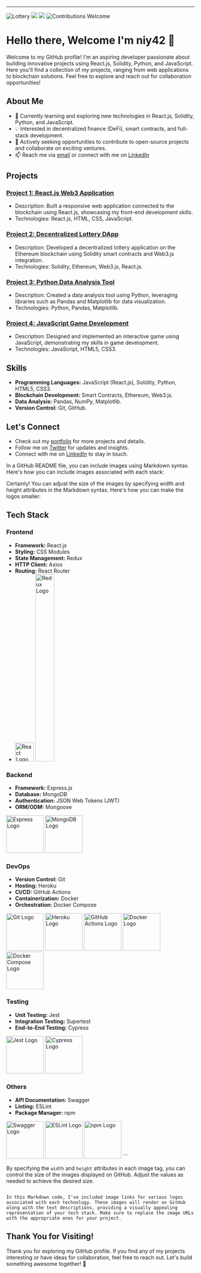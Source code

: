 ---
![Lottery](https://img.shields.io/badge/Language-Solidity-brightgreen)
![](https://img.shields.io/badge/Language-Python-red)
![](https://img.shields.io/badge/Language-Javascript-yellow)
![Contributions Welcome](https://img.shields.io/badge/Contributions-Welcome-orange)
# Hello there, Welcome I'm niy42 👋

Welcome to my GitHub profile! I'm an aspiring developer passionate about building innovative projects using React.js, Solidity, Python, and JavaScript. Here you'll find a collection of my projects, ranging from web applications to blockchain solutions. Feel free to explore and reach out for collaboration opportunities!

## About Me

- 🌱 Currently learning and exploring new technologies in React.js, Solidity, Python, and JavaScript.
- 💡 Interested in decentralized finance (DeFi), smart contracts, and full-stack development.
- 🚀 Actively seeking opportunities to contribute to open-source projects and collaborate on exciting ventures.
- 📫 Reach me via [email](mailto:obanlaniyi42@gmail.com) or connect with me on [LinkedIn](https://www.linkedin.com/in/adeniyi-obanla-3a137914b/)

## Projects

### [Project 1: React.js Web3 Application](https://github.com/niy42/Web3.0)
- Description: Built a responsive web application connected to the blockchain using React.js, showcasing my front-end development skills.
- Technologies: React.js, HTML, CSS, JavaScript.

### [Project 2: Decentralized Lottery DApp](link-to-project-repo)
- Description: Developed a decentralized lottery application on the Ethereum blockchain using Solidity smart contracts and Web3.js integration.
- Technologies: Solidity, Ethereum, Web3.js, React.js.

### [Project 3: Python Data Analysis Tool](link-to-project-repo)
- Description: Created a data analysis tool using Python, leveraging libraries such as Pandas and Matplotlib for data visualization.
- Technologies: Python, Pandas, Matplotlib.

### [Project 4: JavaScript Game Development](link-to-project-repo)
- Description: Designed and implemented an interactive game using JavaScript, demonstrating my skills in game development.
- Technologies: JavaScript, HTML5, CSS3.

## Skills

- **Programming Languages:** JavaScript (React.js), Solidity, Python, HTML5, CSS3.
- **Blockchain Development:** Smart Contracts, Ethereum, Web3.js.
- **Data Analysis:** Pandas, NumPy, Matplotlib.
- **Version Control:** Git, GitHub.

## Let's Connect

- Check out my [portfolio](link-to-portfolio) for more projects and details.
- Follow me on [Twitter](https://twitter.com/@yung_0x7) for updates and insights.
- Connect with me on [LinkedIn](https://www.linkedin.com/in/adeniyi-obanla-3a137914b/) to stay in touch.

 In a GitHub README file, you can include images using Markdown syntax. Here's how you can include images associated with each stack:

Certainly! You can adjust the size of the images by specifying width and height attributes in the Markdown syntax. Here's how you can make the logos smaller:

## Tech Stack

### Frontend
- **Framework:** React.js 
- **Styling:** CSS Modules
- **State Management:** Redux 
- **HTTP Client:** Axios
- **Routing:** React Router
- <img src="https://upload.wikimedia.org/wikipedia/commons/a/a7/React-icon.svg" alt="React Logo" width="50" height="50"> <img src="https://redux.js.org/img/redux.svg" alt="Redux Logo" width="50" height="500">




### Backend
- **Framework:** Express.js
- **Database:** MongoDB
- **Authentication:** JSON Web Tokens (JWT)
- **ORM/ODM:** Mongoose

<img src="https://upload.wikimedia.org/wikipedia/commons/6/64/Expressjs.png" alt="Express Logo" width="100" height="100">
<img src="https://webassets.mongodb.com/_com_assets/cms/mongodb_logo1-76twgcu2dm.png" alt="MongoDB Logo" width="100" height="100">

### DevOps
- **Version Control:** Git
- **Hosting:** Heroku
- **CI/CD:** GitHub Actions
- **Containerization:** Docker
- **Orchestration:** Docker Compose

<img src="https://git-scm.com/images/logos/downloads/Git-Icon-1788C.png" alt="Git Logo" width="100" height="100">
<img src="https://brand.heroku.com/static/media/heroku-logotype-vertical.81d6f3d3.svg" alt="Heroku Logo" width="100" height="100">
<img src="https://github.githubassets.com/images/modules/logos_page/GitHub-Actions.svg" alt="GitHub Actions Logo" width="100" height="100">
<img src="https://www.docker.com/sites/default/files/d8/2019-07/Moby-logo.png" alt="Docker Logo" width="100" height="100">
<img src="https://www.docker.com/sites/default/files/d8/2019-07/horizontal-logo-monochromatic-white.png" alt="Docker Compose Logo" width="100" height="100">

### Testing
- **Unit Testing:** Jest
- **Integration Testing:** Supertest
- **End-to-End Testing:** Cypress

<img src="https://jestjs.io/img/jest.svg" alt="Jest Logo" width="100" height="100">
<img src="https://avatars.githubusercontent.com/u/8908513?s=200&v=4" alt="Cypress Logo" width="100" height="100">

### Others
- **API Documentation:** Swagger
- **Linting:** ESLint
- **Package Manager:** npm

<img src="https://avatars.githubusercontent.com/u/7658037?s=200&v=4" alt="Swagger Logo" width="100" height="100">
<img src="https://eslint.org/img/logo.svg" alt="ESLint Logo" width="100" height="100">
<img src="https://upload.wikimedia.org/wikipedia/commons/thumb/d/db/Npm-logo.svg/800px-Npm-logo.svg.png" alt="npm Logo" width="100" height="100">
```

By specifying the `width` and `height` attributes in each image tag, you can control the size of the images displayed on GitHub. Adjust the values as needed to achieve the desired size.
```

In this Markdown code, I've included image links for various logos associated with each technology. These images will render on GitHub along with the text descriptions, providing a visually appealing representation of your tech stack. Make sure to replace the image URLs with the appropriate ones for your project.
```
## Thank You for Visiting!

Thank you for exploring my GitHub profile. If you find any of my projects interesting or have ideas for collaboration, feel free to reach out. Let's build something awesome together! 🚀

<!--
**niy42/niy42** is a ✨ _special_ ✨ repository because its `README.md` (this file) appears on your GitHub profile.

Here are some ideas to get you started:

- 🔭 I’m currently working on ...
- 🌱 I’m currently learning ...
- 👯 I’m looking to collaborate on ...
- 🤔 I’m looking for help with ...
- 💬 Ask me about ...
- 📫 How to reach me: ...
- 😄 Pronouns: ...
- ⚡ Fun fact: ...
-->
